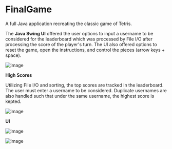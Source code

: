 # FinalGame
A full Java application recreating the classic game of Tetris.

The **Java Swing UI** offered the user options to input a username to be considered for the leaderboard which was processed by File I/O after processing the score of the player's turn. The UI also offered options to reset the game, open the instructions, and control the pieces (arrow keys + space).

![image](https://user-images.githubusercontent.com/79131282/133379587-9c240b0a-a0e0-45bf-9e86-2aa360b41fe9.png)

**High Scores**

Utilizing File I/O and sorting, the top scores are tracked in the leaderboard. The user must enter a username to be considered. Duplicate usernames are also handled such that under the same username, the highest score is kepted.

![image](https://user-images.githubusercontent.com/79131282/133379612-f3a09fb6-55e3-4e10-9851-8d6e19e766a1.png)

**UI**

![image](https://user-images.githubusercontent.com/79131282/133379693-7ca038cd-7ef9-4175-bc10-4b025be1298e.png)

![image](https://user-images.githubusercontent.com/79131282/133379846-068a010c-95c8-463a-97b9-d07f32a71754.png)




